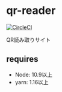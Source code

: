 # qr-reader

[![CircleCI](https://circleci.com/gh/TakanoriOnuma/qr-reader.svg?style=svg)](https://circleci.com/gh/TakanoriOnuma/qr-reader)  

QR読み取りサイト

## requires
+ Node: 10.9以上
+ yarn: 1.16以上
